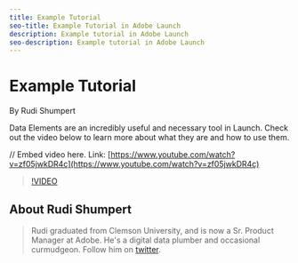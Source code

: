 ```yaml
---
title: Example Tutorial
seo-title: Example Tutorial in Adobe Launch
description: Example tutorial in Adobe Launch
seo-description: Example tutorial in Adobe Launch
---
```


# Example Tutorial

By Rudi Shumpert

Data Elements are an incredibly useful and necessary tool in Launch. Check out the video below to learn more about what they are and how to use them.

// Embed video here. Link: [https://www.youtube.com/watch?v=zf05jwkDR4c](https://www.youtube.com/watch?v=zf05jwkDR4c)

>[!VIDEO](https://www.youtube.com/watch?v=zf05jwkDR4c)

## About Rudi Shumpert

> Rudi graduated from Clemson University, and is now a Sr. Product Manager at Adobe. He's a digital data plumber and occasional curmudgeon. Follow him on [twitter](https://twitter.com/RudiShumpert).
